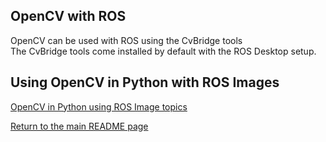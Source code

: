 ## OpenCV with ROS
OpenCV can be used with ROS using the CvBridge tools  
The CvBridge tools come installed by default with the ROS Desktop setup.  

## Using OpenCV in Python with ROS Images
[OpenCV in Python using ROS Image topics](14b-OpenCV2_Python.md)



[Return to the main README page](/README.md)
